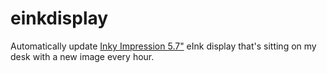 # einkdisplay

Automatically update [Inky Impression 5.7"](https://shop.pimoroni.com/products/inky-impression-5-7) eInk display that's sitting on my desk with a new image every hour.